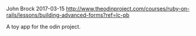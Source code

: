 John Brock
2017-03-15
http://www.theodinproject.com/courses/ruby-on-rails/lessons/building-advanced-forms?ref=lc-pb

A toy app for the odin project.